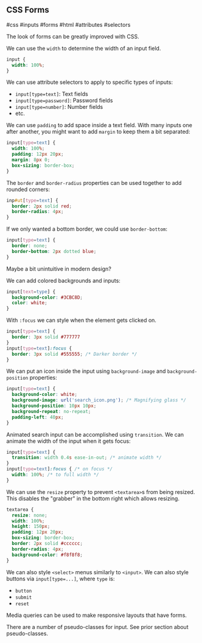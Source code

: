 ## CSS Forms
#css #inputs #forms #html #attributes #selectors

The look of forms can be greatly improved with CSS.

We can use the `width` to determine the width of an input field.
```css
input {
  width: 100%;
}
```

We can use attribute selectors to apply to specific types of inputs:
- `input[type=text]`: Text fields
- `input[type=password]`: Password fields
- `input[type=number]`: Number fields
- etc.

We can use `padding` to add space inside a text field.
With many inputs one after another, you might want to add `margin` to keep
them a bit separated:
```css
input[type=text] {
  width: 100%;
  padding: 12px 20px;
  margin: 8px 0;
  box-sizing: border-box;
}
```

The `border` and `border-radius` properties can be used together to
add rounded corners:
```css
inp#ut[type=text] {
  border: 2px solid red;
  border-radius: 4px;
}
```

If we only wanted a bottom border, we could use `border-bottom`:
```css
input[type=text] {
  border: none;
  border-bottom: 2px dotted blue;
}
```
Maybe a bit unintuitive in modern design?

We can add colored backgrounds and inputs:
```css
input[text=type] {
  background-color: #3CBC8D;
  color: white;
}
```

With `:focus` we can style when the element gets clicked on.
```css
input[type=text] {
  border: 3px solid #777777
}
input[type=text]:focus {
  border: 3px solid #555555; /* Darker border */
}
```

We can put an icon inside the input using `background-image` and 
`background-position` properties:
```css
input[type=text] {
  background-color: white;
  background-image: url('search_icon.png'); /* Magnifying glass */
  background-position: 10px 10px;
  background-repeat: no-repeat;
  padding-left: 40px;
}
```

Animated search input can be accomplished using `transition`.
We can animate the width of the input when it gets focus:
```css
input[type=text] {
  transition: width 0.4s ease-in-out; /* animate width */
}
input[type=text]:focus { /* on focus */
  width: 100%; /* to full width */
}
```

We can use the `resize` property to prevent `<textarea>`s from being resized.
This disables the "grabber" in the bottom right which allows resizing.
```css
textarea {
  resize: none;
  width: 100%;
  height: 150px;
  padding: 12px 20px;
  box-sizing: border-box;
  border: 2px solid #cccccc;
  border-radius: 4px;
  background-color: #f8f8f8;
}
```

We can also style `<select>` menus similarly to `<input>`.
We can also style buttons via `input[type=...]`, where `type` is:
- `button`
- `submit`
- `reset`

Media queries can be used to make responsive layouts that have forms.

There are a number of pseudo-classes for input. See prior section about
pseudo-classes.
